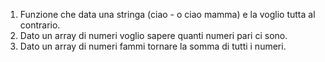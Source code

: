 1. Funzione che data una stringa  (ciao - o ciao mamma) e la voglio tutta al contrario.
2. Dato un array di numeri voglio sapere quanti numeri pari ci sono.
3. Dato un array di numeri fammi tornare la somma di tutti i numeri.
